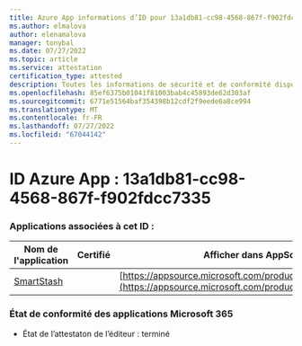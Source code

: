 ```yaml
---
title: Azure App informations d’ID pour 13a1db81-cc98-4568-867f-f902fdcc7335
ms.author: elmalova
author: elenamalova
manager: tonybal
ms.date: 07/27/2022
ms.topic: article
ms.service: attestation
certification_type: attested
description: Toutes les informations de sécurité et de conformité disponibles pour 13a1db81-cc98-4568-867f-f902fdcc7335.
ms.openlocfilehash: 85ef6375b01041f81003bab4c45893de62d303af
ms.sourcegitcommit: 6771e51564baf354398b12cdf2f9eede6a8ce994
ms.translationtype: MT
ms.contentlocale: fr-FR
ms.lasthandoff: 07/27/2022
ms.locfileid: "67044142"
---
```

# <a name="azure-app-id-13a1db81-cc98-4568-867f-f902fdcc7335"></a>ID Azure App : 13a1db81-cc98-4568-867f-f902fdcc7335


### <a name="apps-associated-with-this-id"></a>Applications associées à cet ID :
| **Nom de l'application** | **Certifié** | **Afficher dans AppSource** |
|--------------|---------------|-----------------------|
| [SmartStash](../forward/WA200004223.md) |  | [https://appsource.microsoft.com/product/office/WA200004223](https://appsource.microsoft.com/product/office/WA200004223) |

### <a name="microsoft-365-app-compliance-status"></a>État de conformité des applications Microsoft 365
- État de l’attestaton de l’éditeur : terminé
